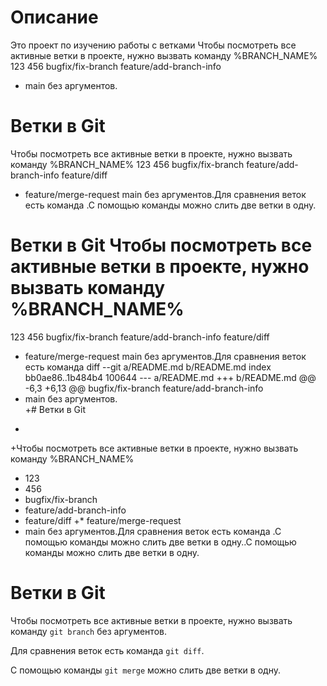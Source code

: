 # Описание
Это проект по изучению работы с ветками
Чтобы посмотреть все активные ветки в проекте, нужно вызвать команду   %BRANCH_NAME%
  123
  456
  bugfix/fix-branch
  feature/add-branch-info
* main без аргументов.  
# Ветки в Git 

Чтобы посмотреть все активные ветки в проекте, нужно вызвать команду   %BRANCH_NAME%
  123
  456
  bugfix/fix-branch
  feature/add-branch-info
  feature/diff
* feature/merge-request
  main без аргументов.Для сравнения веток есть команда .С помощью команды  можно слить две ветки в одну.
# Ветки в Git Чтобы посмотреть все активные ветки в проекте, нужно вызвать команду   %BRANCH_NAME%
  123
  456
  bugfix/fix-branch
  feature/add-branch-info
  feature/diff
* feature/merge-request
  main без аргументов.Для сравнения веток есть команда diff --git a/README.md b/README.md
index bb0ae86..1b484b4 100644
--- a/README.md
+++ b/README.md
@@ -6,3 +6,13 @@
   bugfix/fix-branch
   feature/add-branch-info
 * main без аргументов.  
+# Ветки в Git 
+
+Чтобы посмотреть все активные ветки в проекте, нужно вызвать команду   %BRANCH_NAME%
+  123
+  456
+  bugfix/fix-branch
+  feature/add-branch-info
+  feature/diff
+* feature/merge-request
+  main без аргументов.Для сравнения веток есть команда .С помощью команды  можно слить две ветки в одну..С помощью команды  можно слить две ветки в одну.


# Ветки в Git 

Чтобы посмотреть все активные ветки в проекте, нужно вызвать команду `git branch` без аргументов. 

Для сравнения веток есть команда `git diff`.

С помощью команды `git merge` можно слить две ветки в одну. 
